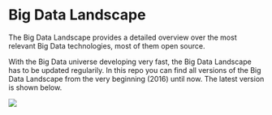 # Big Data Landscape
The Big Data Landscape provides a detailed overview over the most relevant Big Data technologies, most of them open source. 

With the Big Data universe developing very fast, the Big Data Landscape has to be updated regularily. In this repo you can find all versions of the Big Data Landscape from the very beginning (2016) until now. The latest version is shown below.

<img src="https://github.com/qaware/big-data-landscape/blob/master/Big-Data-Landscape-2019.png" />
